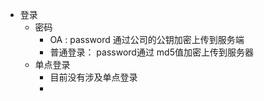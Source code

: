- 登录
  - 密码
    - OA : password 通过公司的公钥加密上传到服务端
    - 普通登录： password通过 md5值加密上传到服务器
  - 单点登录
    - 目前没有涉及单点登录
    - 